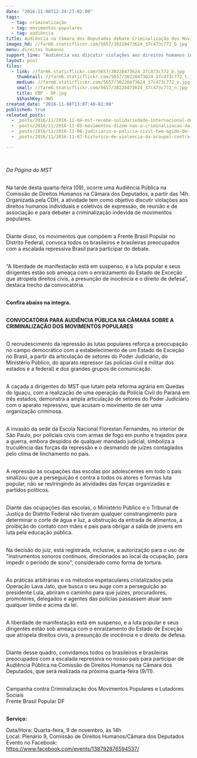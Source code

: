 ```yaml
---
date: "2016-11-08T12:34:27-02:00"
tags:
  - tag: criminalização
  - tag: movimentos-populares
  - tag: audiência
title: Audiência na Câmara dos Deputados debate Criminalização dos Movimentos Populares
images_hd: //farm6.staticflickr.com/5657/30228473624_37c473c772_b.jpg
menu: direitos humanos
support_line: "Audiência vai discutir violações aos direitos humanos individuais e coletivos de expressão, de reunião e de associação e para debater a criminalização indevida de movimentos populares"
layout: post
files:
  - link: //farm6.staticflickr.com/5657/30228473624_37c473c772_b.jpg
    thumbnail: //farm6.staticflickr.com/5657/30228473624_37c473c772_t.jpg
    medium: //farm6.staticflickr.com/5657/30228473624_37c473c772_z.jpg
    small: //farm6.staticflickr.com/5657/30228473624_37c473c772_n.jpg
    title: FBP - DF.jpg
    $$hashKey: 0W5
created_date: "2016-11-08T13:07:40-02:00"
published: true
releated_posts:
  - _posts/2016/11/2016-11-04-mst-recebe-solidariedade-internacional-de-organizacoes-e-militantes.md
  - _posts/2016/11/2016-11-05-movimentos-dizem-nao-a-criminalizacao-da-luta-em-grande-ato-de-apoio-ao-mst.md
  - _posts/2016/11/2016-11-06-judiciario-e-policia-civil-tem-agido-de-forma-parcial-para-criminalizar-a-luta-afirmam-advogados.md
  - _posts/2016/11/2016-11-07-historico-de-violencia-da-araupel-contra-sem-terra-busca-manter-dominio-sobre-terras-publicas.md

---
```

<p>&nbsp;</p>

<p><em>Da P&aacute;gina do MST</em></p>

<p><br />
Na tarde desta quarta-feira (09), ocorre uma Audi&ecirc;ncia P&uacute;blica na Comiss&atilde;o de Direitos Humanos na C&acirc;mara dos Deputados, a partir das 14h. Organizada pela CDH, a atividade tem como objetivo discutir viola&ccedil;&otilde;es aos direitos humanos individuais e coletivos de express&atilde;o, de reuni&atilde;o e de associa&ccedil;&atilde;o e para debater a criminaliza&ccedil;&atilde;o indevida de movimentos populares.</p>

<p><br />
Diante disso, os movimentos que comp&otilde;em a Frente Brasil Popular no Distrito Federal, convoca todos os brasileiros e brasileiras preocupados com a escalada repressiva Brasil para participar do debate.&nbsp;</p>

<p><br />
&ldquo;A liberdade de manifesta&ccedil;&atilde;o est&aacute; em suspenso, e a luta popular e seus dirigentes est&atilde;o sob amea&ccedil;a com o enraizamento do Estado de Exce&ccedil;&atilde;o que atropela direitos civis, a presun&ccedil;&atilde;o de inoc&ecirc;ncia e o direito de defesa&rdquo;, destaca trecho da convocat&oacute;ria.&nbsp;</p>

<p><br />
<strong>Confira abaixo na &iacute;ntegra. &nbsp;</strong></p>

<p><br />
<strong>CONVOCAT&Oacute;RIA PARA AUDI&Ecirc;NCIA P&Uacute;BLICA NA C&Acirc;MARA SOBRE A CRIMINALIZA&Ccedil;&Atilde;O DOS MOVIMENTOS POPULARES</strong></p>

<p><br />
O recrudescimento da repress&atilde;o &agrave;s lutas populares refor&ccedil;a a preocupa&ccedil;&atilde;o no campo democr&aacute;tico com a estabelecimento de um Estado de Exce&ccedil;&atilde;o no Brasil, a partir da articula&ccedil;&atilde;o de setores do Poder Judici&aacute;rio, do Minist&eacute;rio P&uacute;blico, do aparato repressor (as pol&iacute;cias civil e militar dos estados e a federal) e dos grandes grupos de comunica&ccedil;&atilde;o.</p>

<p><br />
A ca&ccedil;ada a dirigentes do MST que lutam pela reforma agr&aacute;ria em Quedas do Igua&ccedil;u, com a realiza&ccedil;&atilde;o de uma opera&ccedil;&atilde;o da Pol&iacute;cia Civil do Paran&aacute; em tr&ecirc;s estados, demonstra a ampla articula&ccedil;&atilde;o de setores do Poder Judici&aacute;rio com o aparato repressivo, que acusam o movimento de ser uma organiza&ccedil;&atilde;o criminosa.</p>

<p><br />
A invas&atilde;o da sede da Escola Nacional Florestan Fernandes, no interior de S&atilde;o Paulo, por policiais civis com armas de fogo em punho e trajados para a guerra, embora despidos de qualquer mandado judicial, simboliza a trucul&ecirc;ncia das for&ccedil;as da repress&atilde;o e o desmando de ju&iacute;zes contagiados pelo clima de linchamento no pa&iacute;s.</p>

<p><br />
A repress&atilde;o &agrave;s ocupa&ccedil;&otilde;es das escolas por adolescentes em todo o pa&iacute;s sinalizou que a persegui&ccedil;&atilde;o &eacute; contra a todos os atores e formas luta popular, n&atilde;o se restringindo &agrave;s atividades das for&ccedil;as organizadas e partidos pol&iacute;ticos.</p>

<p><br />
Diante das ocupa&ccedil;&otilde;es das escolas, o Minist&eacute;rio P&uacute;blico e o Tribunal de Justi&ccedil;a do Distrito Federal n&atilde;o tiveram qualquer constrangimento para determinar o corte de &aacute;gua e luz, a obstru&ccedil;&atilde;o da entrada de alimentos, a proibi&ccedil;&atilde;o do contato com m&atilde;es e pais para obrigar a sa&iacute;da de jovens em luta pela educa&ccedil;&atilde;o p&uacute;blica.</p>

<p><br />
Na decis&atilde;o do juiz, est&aacute; registrada, inclusive, a autoriza&ccedil;&atilde;o para o uso de &quot;instrumentos sonoros cont&iacute;nuos, direcionados ao local da ocupa&ccedil;&atilde;o, para impedir o per&iacute;odo de sono&quot;, considerado como forma de tortura.</p>

<p><br />
As pr&aacute;ticas arbitr&aacute;rias e os m&eacute;todos espetaculares cristalizados pela Opera&ccedil;&atilde;o Lava Jato, que busca o seu auge com a persegui&ccedil;&atilde;o ao presidente Lula, abriram o caminho para que ju&iacute;zes, procuradores, promotores, delegados e agentes das pol&iacute;cias passassem atuar sem qualquer limite e acima da lei.</p>

<p><br />
A liberdade de manifesta&ccedil;&atilde;o est&aacute; em suspenso, e a luta popular e seus dirigentes est&atilde;o sob amea&ccedil;a com o enraizamento do Estado de Exce&ccedil;&atilde;o que atropela direitos civis, a presun&ccedil;&atilde;o de inoc&ecirc;ncia e o direito de defesa.</p>

<p><br />
Diante desse quadro, convidamos todos os brasileiros e brasileiras preocupados com a escalada repressiva no nosso pa&iacute;s para participar de Audi&ecirc;ncia P&uacute;blica na Comiss&atilde;o de Direitos Humanos na C&acirc;mara dos Deputados, que ser&aacute; realizada na pr&oacute;xima quarta-feira (9/11).</p>

<p><br />
Campanha contra Criminaliza&ccedil;&atilde;o dos Movimentos Populares e Lutadores Sociais<br />
Frente Brasil Popular DF</p>

<p><br />
<strong>Servi&ccedil;o:&nbsp;</strong></p>

<p>Data/Hora: Quarta-feira, 9 de novembro, &agrave;s 14h<br />
Local: Plen&aacute;rio 9, Comiss&atilde;o de Direitos Humanos/C&acirc;mara dos Deputados<br />
Evento no Facebook: <a href="https://www.facebook.com/events/138792876594537/">https://www.facebook.com/events/138792876594537/</a></p>

